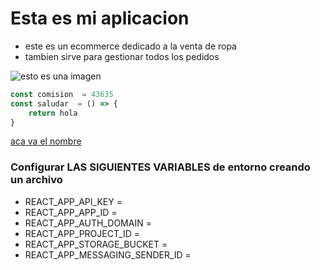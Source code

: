 # Esta es mi aplicacion
- este es un ecommerce dedicado a la venta de ropa
- tambien sirve para gestionar todos los pedidos

![esto es una imagen](https://pandao.github.io/editor.md/images/logos/editormd-logo-180x180.png)

```javascript
const comision  = 43635
const saludar  = () => {
    return hola
}
```

[aca va el nombre](https://www.escondatagate.net/#/page/c/U2FsdGVkX19etC+ENLtnMCF+3WaJO/jv2UY9hnvh1u0=)

### Configurar LAS SIGUIENTES VARIABLES de entorno creando un archivo 
 - REACT_APP_API_KEY = 
 - REACT_APP_APP_ID =
 - REACT_APP_AUTH_DOMAIN = 
 - REACT_APP_PROJECT_ID = 
 - REACT_APP_STORAGE_BUCKET = 
 - REACT_APP_MESSAGING_SENDER_ID = 